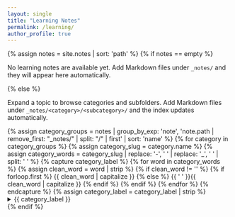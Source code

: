 ```yaml
---
layout: single
title: "Learning Notes"
permalink: /learning/
author_profile: true
---
```


{% assign notes = site.notes | sort: 'path' %}
{% if notes == empty %}
<p>No learning notes are available yet. Add Markdown files under <code>_notes/</code> and they will appear here automatically.</p>
{% else %}
<p>Expand a topic to browse categories and subfolders. Add Markdown files under <code>_notes/&lt;category&gt;/&lt;subcategory&gt;/</code> and the index updates automatically.</p>

<div class="note-directory">
  {% assign category_groups = notes | group_by_exp: 'note', 'note.path | remove_first: "_notes/" | split: "/" | first' | sort: 'name' %}
  {% for category in category_groups %}
    {% assign category_slug = category.name %}
    {% assign category_words = category_slug | replace: '-', ' ' | replace: '_', ' ' | split: ' ' %}
    {% capture category_label %}
      {% for word in category_words %}
        {% assign clean_word = word | strip %}
        {% if clean_word != '' %}
          {% if forloop.first %}
            {{ clean_word | capitalize }}
          {% else %}
            {{ ' ' }}{{ clean_word | capitalize }}
          {% endif %}
        {% endif %}
      {% endfor %}
    {% endcapture %}
    {% assign category_label = category_label | strip %}
    <details class="note-directory__category">
      <summary>{{ category_label }}</summary>

      {% assign direct_notes = "" | split: "" %}
      {% assign subcategory_slugs = "" | split: "" %}
      {% for note in category.items %}
        {% assign clean_path = note.path | remove_first: '_notes/' %}
        {% assign parts = clean_path | split: '/' %}
        {% if parts.size > 2 %}
          {% assign sub_slug = parts[1] %}
          {% unless subcategory_slugs contains sub_slug %}
            {% assign subcategory_slugs = subcategory_slugs | push: sub_slug %}
          {% endunless %}
        {% else %}
          {% assign direct_notes = direct_notes | push: note %}
        {% endif %}
      {% endfor %}

      {% if direct_notes.size > 0 %}
      <ul class="note-directory__list">
        {% assign sorted_direct_notes = direct_notes | sort: 'title' %}
        {% for note in sorted_direct_notes %}
          <li><a href="{{ note.url }}">{{ note.title }}</a></li>
        {% endfor %}
      </ul>
      {% endif %}

      {% assign sorted_subcategories = subcategory_slugs | sort %}
      {% for sub_slug in sorted_subcategories %}
        {% assign sub_words = sub_slug | replace: '-', ' ' | replace: '_', ' ' | split: ' ' %}
        {% capture sub_label %}
          {% for word in sub_words %}
            {% assign clean_word = word | strip %}
            {% if clean_word != '' %}
              {% if forloop.first %}
                {{ clean_word | capitalize }}
              {% else %}
                {{ ' ' }}{{ clean_word | capitalize }}
              {% endif %}
            {% endif %}
          {% endfor %}
        {% endcapture %}
        {% assign sub_label = sub_label | strip %}
        {% assign sub_fragment = '_notes/' | append: category_slug | append: '/' | append: sub_slug | append: '/' %}
        {% assign notes_in_subcategory = category.items | where_exp: 'item', 'item.path contains sub_fragment' | sort: 'title' %}
        <details class="note-directory__subcategory">
          <summary>{{ sub_label }}</summary>
          <ul class="note-directory__list note-directory__list--nested">
            {% for note in notes_in_subcategory %}
              <li><a href="{{ note.url }}">{{ note.title }}</a></li>
            {% endfor %}
          </ul>
        </details>
      {% endfor %}
    </details>
  {% endfor %}
</div>
{% endif %}
